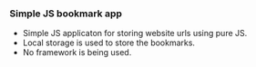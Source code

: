 ### Simple JS bookmark app

* Simple JS applicaton for storing website urls using pure JS.
* Local storage is used to store the bookmarks.
* No framework is being used.

